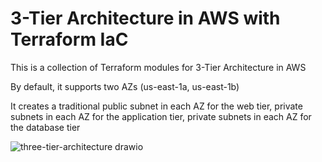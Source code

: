 # 3-Tier Architecture in AWS with Terraform IaC

This is a collection of Terraform modules for 3-Tier Architecture in AWS

By default, it supports two AZs (us-east-1a, us-east-1b)

It creates a traditional public subnet in each AZ for the web tier, private subnets in each AZ for the application tier, private subnets in each AZ for the database tier



![three-tier-architecture drawio](https://github.com/user-attachments/assets/cf5896ed-cfcc-404c-ba02-6b43eff6614e)
